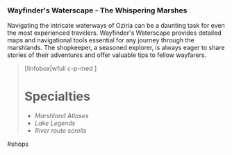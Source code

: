 ### Wayfinder's Waterscape - The Whispering Marshes
Navigating the intricate waterways of Oziria can be a daunting task for even the most experienced travelers. Wayfinder's Waterscape provides detailed maps and navigational tools essential for any journey through the marshlands. The shopkeeper, a seasoned explorer, is always eager to share stories of their adventures and offer valuable tips to fellow wayfarers.

> [!infobox|wfull  c-p-med ]
>   # Specialties
>   - *Marshland Atlases*
>   - *Lake Legends*
>   - *River route scrolls* 

#shops